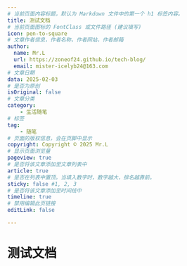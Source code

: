 ```yaml
---
# 当前页面内容标题，默认为 Markdown 文件中的第一个 h1 标签内容。
title: 测试文档
# 当前页面图标的 FontClass 或文件路径 (建议填写)
icon: pen-to-square
# 文章作者信息，作者名称，作者网站，作者邮箱
author:
  name: Mr.L
  url: https://zoneof24.github.io/tech-blog/
  email: mister-icelyb24@163.com
# 文章日期
data: 2025-02-03
# 是否为原创
isOriginal: false
# 文章分类
category: 
    - 生活随笔
# 标签
tag: 
    - 随笔
# 页面的版权信息，会在页脚中显示
copyright: Copyright © 2025 Mr.L
# 显示页面浏览量
pageview: true
# 是否将该文章添加至文章列表中
article: true
# 是否在列表中置顶。当填入数字时，数字越大，排名越靠前。
sticky: false #1, 2, 3
# 是否将该文章添加至时间线中
timeline: true
# 禁用编辑此页链接
editLink: false

---
```


# 测试文档
